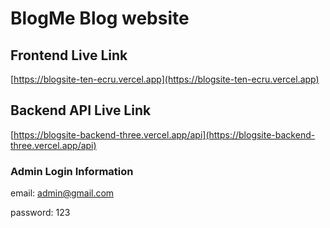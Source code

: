 # BlogMe Blog website


## Frontend Live Link

[https://blogsite-ten-ecru.vercel.app](https://blogsite-ten-ecru.vercel.app)

## Backend API Live Link

[https://blogsite-backend-three.vercel.app/api](https://blogsite-backend-three.vercel.app/api)

### Admin Login Information

  email: admin@gmail.com


password: 123